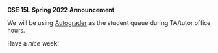 __CSE 15L Spring 2022 Announcement__

We will be using [Autograder](https://autograder.ucsd.edu/) as the student queue during TA/tutor office hours.

Have a _nice_ week!
